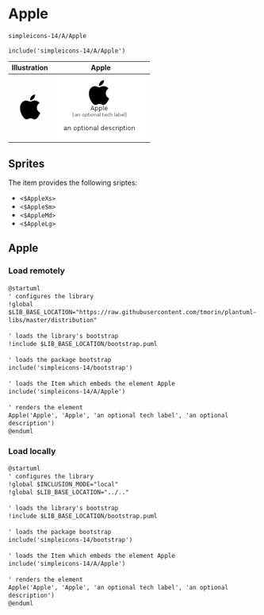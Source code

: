 # Apple


```text
simpleicons-14/A/Apple
```

```text
include('simpleicons-14/A/Apple')
```



| Illustration | Apple |
| :---: | :---: |
| ![illustration for Illustration](../../simpleicons-14/A/Apple.png) | ![illustration for Apple](../../simpleicons-14/A/Apple.Local.png) |



## Sprites
The item provides the following sriptes:

- `<$AppleXs>`
- `<$AppleSm>`
- `<$AppleMd>`
- `<$AppleLg>`





## Apple

### Load remotely
```plantuml
@startuml
' configures the library
!global $LIB_BASE_LOCATION="https://raw.githubusercontent.com/tmorin/plantuml-libs/master/distribution"

' loads the library's bootstrap
!include $LIB_BASE_LOCATION/bootstrap.puml

' loads the package bootstrap
include('simpleicons-14/bootstrap')

' loads the Item which embeds the element Apple
include('simpleicons-14/A/Apple')

' renders the element
Apple('Apple', 'Apple', 'an optional tech label', 'an optional description')
@enduml
```

### Load locally
```plantuml
@startuml
' configures the library
!global $INCLUSION_MODE="local"
!global $LIB_BASE_LOCATION="../.."

' loads the library's bootstrap
!include $LIB_BASE_LOCATION/bootstrap.puml

' loads the package bootstrap
include('simpleicons-14/bootstrap')

' loads the Item which embeds the element Apple
include('simpleicons-14/A/Apple')

' renders the element
Apple('Apple', 'Apple', 'an optional tech label', 'an optional description')
@enduml
```

